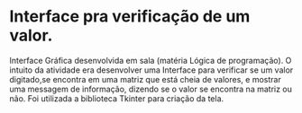 # Interface pra verificação de um valor.
Interface Gráfica desenvolvida em sala (matéria Lógica de programação). O intuito da atividade era desenvolver uma Interface para verificar se um valor digitado,se encontra em uma matriz que está cheia de valores, e mostrar uma messagem de informação, dizendo se o valor se encontra na matriz ou não. Foi utilizada a biblioteca Tkinter para criação da tela.
